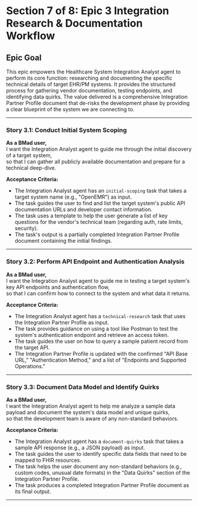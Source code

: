 # Section 7 of 8: Epic 3 Integration Research & Documentation Workflow

## Epic Goal

This epic empowers the Healthcare System Integration Analyst agent to perform its core function: researching and documenting the specific technical details of target EHR/PM systems. It provides the structured process for gathering vendor documentation, testing endpoints, and identifying data quirks. The value delivered is a comprehensive Integration Partner Profile document that de-risks the development phase by providing a clear blueprint of the system we are connecting to.

---

### Story 3.1: Conduct Initial System Scoping

**As a BMad user,**  
I want the Integration Analyst agent to guide me through the initial discovery of a target system,  
so that I can gather all publicly available documentation and prepare for a technical deep-dive.

**Acceptance Criteria:**

- The Integration Analyst agent has an `initial-scoping` task that takes a target system name (e.g., "OpenEMR") as input.
- The task guides the user to find and list the target system's public API documentation URLs and developer contact information.
- The task uses a template to help the user generate a list of key questions for the vendor's technical team (regarding auth, rate limits, security).
- The task's output is a partially completed Integration Partner Profile document containing the initial findings.

---

### Story 3.2: Perform API Endpoint and Authentication Analysis

**As a BMad user,**  
I want the Integration Analyst agent to guide me in testing a target system's key API endpoints and authentication flow,  
so that I can confirm how to connect to the system and what data it returns.

**Acceptance Criteria:**

- The Integration Analyst agent has a `technical-research` task that uses the Integration Partner Profile as input.
- The task provides guidance on using a tool like Postman to test the system's authentication endpoint and retrieve an access token.
- The task guides the user on how to query a sample patient record from the target API.
- The Integration Partner Profile is updated with the confirmed "API Base URL," "Authentication Method," and a list of "Endpoints and Supported Operations."

---

### Story 3.3: Document Data Model and Identify Quirks

**As a BMad user,**  
I want the Integration Analyst agent to help me analyze a sample data payload and document the system's data model and unique quirks,  
so that the development team is aware of any non-standard behaviors.

**Acceptance Criteria:**

- The Integration Analyst agent has a `document-quirks` task that takes a sample API response (e.g., a JSON payload) as input.
- The task guides the user to identify specific data fields that need to be mapped to FHIR resources.
- The task helps the user document any non-standard behaviors (e.g., custom codes, unusual date formats) in the "Data Quirks" section of the Integration Partner Profile.
- The task produces a completed Integration Partner Profile document as its final output.

---

